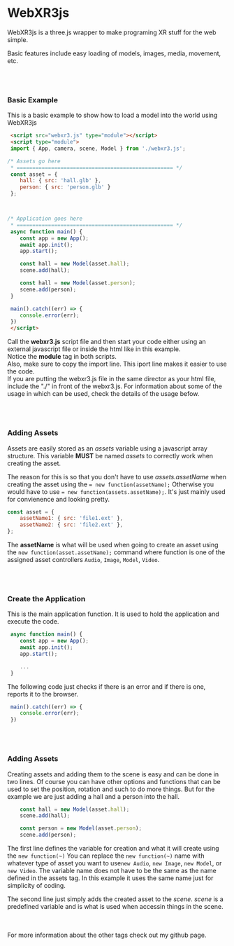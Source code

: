 # WebXR3js
WebXR3js is a three.js wrapper to make programing XR stuff for the web simple.

Basic features include easy loading of models, images, media, movement, etc.





<br/><br/>
### Basic Example
This is a basic example to show how to load a model into the world using WebXR3js

```html
 <script src="webxr3.js" type="module"></script>
 <script type="module">
 import { App, camera, scene, Model } from './webxr3.js';

/* Assets go here
 * ================================================== */
 const asset = {
	hall: { src: 'hall.glb' },
	person: { src: 'person.glb' }
 };



/* Application goes here
 * ================================================== */
 async function main() {
	const app = new App();
	await app.init();
	app.start();

	const hall = new Model(asset.hall);
	scene.add(hall);

	const hall = new Model(asset.person);
	scene.add(person);
 }

 main().catch((err) => {
    console.error(err);
 })
 </script>
```

Call the **webxr3.js** script file and then start your code either using an external javascript file or inside the html like in this example.  
Notice the **module** tag in both scripts.  
Also, make sure to copy the import line. This iport line makes it easier to use the code.  
If you are putting the webxr3.js file in the same director as your html file, include the "./" in front of the webxr3.js.  For information about some of the usage in which can be used, check the details of the usage befow.





<br/><br/>
### Adding Assets
Assets are easily stored as an *assets* variable using a javascript array structure.  This variable **MUST** be named *assets* to correctly work when creating the asset.

The reason for this is so that you don't have to use *assets.assetName* when creating the asset using the `= new function(assetName);` Otherwise you would have to use `= new function(assets.assetName);`.  It's just mainly used for convienence and looking pretty.

```javascript
const asset = {
	assetName1: { src: 'file1.ext' },
	assetName2: { src: 'file2.ext' },
};
```

The **assetName** is what will be used when going to create an asset using the `new function(asset.assetName);` command where function is one of the assigned asset controllers `Audio`, `Image`, `Model`, `Video`.





<br/><br/>
### Create the Application
This is the main application function.  It is used to hold the application and execute the code.

```javascript
 async function main() {
	const app = new App();
	await app.init();
	app.start();

	...
 }
```
The following code just checks if there is an error and if there is one, reports it to the browser.

```javascript
 main().catch((err) => {
    console.error(err);
 })
```





<br/><br/>
### Adding Assets

Creating assets and adding them to the scene is easy and can be done in two lines. Of course you can have other options and functions that can be used to set the position, rotation and such to do more things.  But for the example we are just adding a hall and a person into the hall.

```javascript
	const hall = new Model(asset.hall);
	scene.add(hall);

	const person = new Model(asset.person);
	scene.add(person);
```

The first line defines the variable for creation and what it will create using the `new function(~)` You can replace the `new function(~)` name with whatever type of asset you want to use`new Audio`, `new Image`, `new Model`, or `new Video`. The variable name does not have to be the same as the name defined in the assets tag.  In this example it uses the same name just for simplicity of coding.

The second line just simply adds the created asset to the *scene*.  *scene* is a predefined variable and is what is used when accessin things in the scene.





<br/><br/>
For more information about the other tags check out my github page.
